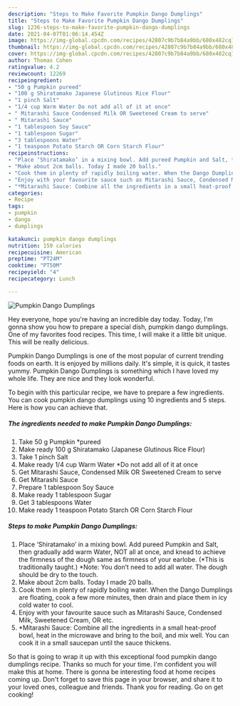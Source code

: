 ```yaml
---
description: "Steps to Make Favorite Pumpkin Dango Dumplings"
title: "Steps to Make Favorite Pumpkin Dango Dumplings"
slug: 1236-steps-to-make-favorite-pumpkin-dango-dumplings
date: 2021-04-07T01:06:14.454Z
image: https://img-global.cpcdn.com/recipes/42807c9b7b84a9bb/680x482cq70/pumpkin-dango-dumplings-recipe-main-photo.jpg
thumbnail: https://img-global.cpcdn.com/recipes/42807c9b7b84a9bb/680x482cq70/pumpkin-dango-dumplings-recipe-main-photo.jpg
cover: https://img-global.cpcdn.com/recipes/42807c9b7b84a9bb/680x482cq70/pumpkin-dango-dumplings-recipe-main-photo.jpg
author: Thomas Cohen
ratingvalue: 4.2
reviewcount: 12269
recipeingredient:
- "50 g Pumpkin pureed"
- "100 g Shiratamako Japanese Glutinous Rice Flour"
- "1 pinch Salt"
- "1/4 cup Warm Water Do not add all of it at once"
- " Mitarashi Sauce Condensed Milk OR Sweetened Cream to serve"
- " Mitarashi Sauce"
- "1 tablespoon Soy Sauce"
- "1 tablespoon Sugar"
- "3 tablespoons Water"
- "1 teaspoon Potato Starch OR Corn Starch Flour"
recipeinstructions:
- "Place ‘Shiratamako’ in a mixing bowl. Add pureed Pumpkin and Salt, then gradually add warm Water, NOT all at once, and knead to achieve the firmness of the dough same as firmness of your earlobe. (*This is traditionally taught.) *Note: You don’t need to add all water. The dough should be dry to the touch."
- "Make about 2cm balls. Today I made 20 balls."
- "Cook them in plenty of rapidly boiling water. When the Dango Dumplings are floating, cook a few more minutes, then drain and place them in icy cold water to cool."
- "Enjoy with your favourite sauce such as Mitarashi Sauce, Condensed Milk, Sweetened Cream, OR etc."
- "*Mitarashi Sauce: Combine all the ingredients in a small heat-proof bowl, heat in the microwave and bring to the boil, and mix well. You can cook it in a small saucepan until the sauce thickens."
categories:
- Recipe
tags:
- pumpkin
- dango
- dumplings

katakunci: pumpkin dango dumplings 
nutrition: 159 calories
recipecuisine: American
preptime: "PT24M"
cooktime: "PT50M"
recipeyield: "4"
recipecategory: Lunch

---
```



![Pumpkin Dango Dumplings](https://img-global.cpcdn.com/recipes/42807c9b7b84a9bb/680x482cq70/pumpkin-dango-dumplings-recipe-main-photo.jpg)

Hey everyone, hope you're having an incredible day today. Today, I'm gonna show you how to prepare a special dish, pumpkin dango dumplings. One of my favorites food recipes. This time, I will make it a little bit unique. This will be really delicious.

Pumpkin Dango Dumplings is one of the most popular of current trending foods on earth. It is enjoyed by millions daily. It's simple, it is quick, it tastes yummy. Pumpkin Dango Dumplings is something which I have loved my whole life. They are nice and they look wonderful.




To begin with this particular recipe, we have to prepare a few ingredients. You can cook pumpkin dango dumplings using 10 ingredients and 5 steps. Here is how you can achieve that.

<!--inarticleads1-->

##### The ingredients needed to make Pumpkin Dango Dumplings:

1. Take 50 g Pumpkin *pureed
1. Make ready 100 g Shiratamako (Japanese Glutinous Rice Flour)
1. Take 1 pinch Salt
1. Make ready 1/4 cup Warm Water *Do not add all of it at once
1. Get  Mitarashi Sauce, Condensed Milk OR Sweetened Cream to serve
1. Get  Mitarashi Sauce
1. Prepare 1 tablespoon Soy Sauce
1. Make ready 1 tablespoon Sugar
1. Get 3 tablespoons Water
1. Make ready 1 teaspoon Potato Starch OR Corn Starch Flour




<!--inarticleads2-->

##### Steps to make Pumpkin Dango Dumplings:

1. Place ‘Shiratamako’ in a mixing bowl. Add pureed Pumpkin and Salt, then gradually add warm Water, NOT all at once, and knead to achieve the firmness of the dough same as firmness of your earlobe. (*This is traditionally taught.) *Note: You don’t need to add all water. The dough should be dry to the touch.
1. Make about 2cm balls. Today I made 20 balls.
1. Cook them in plenty of rapidly boiling water. When the Dango Dumplings are floating, cook a few more minutes, then drain and place them in icy cold water to cool.
1. Enjoy with your favourite sauce such as Mitarashi Sauce, Condensed Milk, Sweetened Cream, OR etc.
1. *Mitarashi Sauce: Combine all the ingredients in a small heat-proof bowl, heat in the microwave and bring to the boil, and mix well. You can cook it in a small saucepan until the sauce thickens.




So that is going to wrap it up with this exceptional food pumpkin dango dumplings recipe. Thanks so much for your time. I'm confident you will make this at home. There is gonna be interesting food at home recipes coming up. Don't forget to save this page in your browser, and share it to your loved ones, colleague and friends. Thank you for reading. Go on get cooking!
